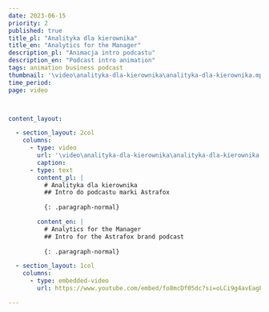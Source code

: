 ```yaml
---
date: 2023-06-15
priority: 2
published: true
title_pl: "Analityka dla kierownika"
title_en: "Analytics for the Manager"
description_pl: "Animacja intro podcastu"
description_en: "Podcast intro animation"
tags: animation business podcast
thumbnail: '\video\analityka-dla-kierownika\analityka-dla-kierownika.mp4'
time_period:
page: video



content_layout:

  - section_layout: 2col
    columns:
      - type: video
        url: '\video\analityka-dla-kierownika\analityka-dla-kierownika.mp4'
        caption: 
      - type: text
        content_pl: |
          # Analityka dla kierownika
          ## Intro do podcastu marki Astrafox
          
          {: .paragraph-normal}

        content_en: |
          # Analytics for the Manager
          ## Intro for the Astrafox brand podcast
          
          {: .paragraph-normal}

  - section_layout: 1col
    columns:
      - type: embedded-video
        url: https://www.youtube.com/embed/fo8mcDf05dc?si=oLCi9g4avEagPtpa

---
```



